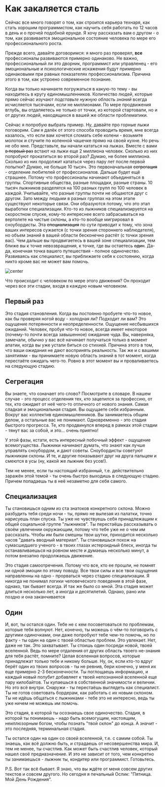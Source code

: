 # Как закаляется сталь

Сейчас все много говорят о том, как строится карьера технаря, как стать хорошим программистом, как научить себя работать по 12 часов в день и о прочей подобной ерунде. Я хочу рассказать вам о другом - о том, как развивается эмоциональное состояние человека по мере его профессионального роста.

Прежде всего, давайте договоримся: я много раз проверял, **все** профессионалы развиваются примерно одинаково. Не важно, профессиональный ли это дворник, программист или управленец - его эмоциональные и психологические искажения будут примерно одинаковыми при равных показателях профессионализма. Причина этого в том, как устроено современное познание.

Когда вы только начинаете погружаться в какую-то тему - вы находитесь в кругу единомышленников. Количество людей, которые прямо сейчас изучают *подставьте нужную область знаний* всегда исчисляется тысячами, если не миллионами. По мере продвижения вглубь, вы отдаляетесь не только от точки, из которой стартовали, но и от других людей, находящихся в вашей же области проблематики.

Сейчас я попробую выбрать пример. Ну, давайте про горные лыжи поговорим. Сам я далёк от этого способа проводить время, мне всегда казалось, что если вам хочется сломать себе колени - возьмите молоток и стучите по коленной чашечке прямо на своей кухне. Но речь не обо мне. Представьте, вы начали кататься на лыжах. Вместе с вами ~~в первый раз~~ встают на лыжи еще 2 миллиона человек. Сколько из них попробуют прокатиться во второй раз? Думаю, не более миллиона. Сколько из них продолжит кататься через пару лет после первой попытки? Думаю, не больше 10 тысяч. Это первоначальная ~~сегрегация~~ - отделение любителей от профессионалов. Дальше будет ещё страшнее. Потому что профессионалы начинают объединяться в группы. Спортивные общества, разные площадки, разные страны. 10 тысяч лыжников разделятся на 100 разных групп по 100 человек в каждой. Учитывайте, что разные группы почти не общаются друг с другом. Зато между людьми в разных группах на этом этапе существуют некоторые связи. Они образуются потому, что это этап выработки специализации. Кто-то из лыжников специализируется на скоростном спуске, кому-то интереснее всего забрасываться на вертолете на чистые склоны, а кто-то вообще мигрировал в сноубордисты. Эта ~~специализация~~ по сути приводит к тому, что зона ваших интересов сужается (с точки зрения стороннего наблюдателя), но объем знаний в вашей области бесконечно растёт (с точки зрения вас). Чем дальше вы продвигаетесь в вашей зоне специализации, тем ближе вы к точке невозвращения, к точке, где вы остаетесь ~~один~~. Да-да, конечная точка вашего путешествия - полное одиночество. Развиваясь как специалист, вы приближаете себя к состоянию, когда никто кроме вас не может вам помочь.

![center](http://img-fotki.yandex.ru/get/6446/9320383.c/0_8a2a9_f9b6be_orig)

Что происходит с человеком по мере этого движения? Он проходит через все эти стадии, входя в каждую новым человеком.

## Первый раз

Это стадия становления. Когда вы постоянно пробуете что-то новое, как бы проверяя ногой воду - холодная ли? Подходит ли вам? Это ощущение потерянности и неопределенности. Ощущение несбывшихся ожиданий. Человек, пробуя что-то новое, всегда имеет некоторое (почему-то почти всегда завышенное) ожидание чуда. Вы, наверняка, замечали, обычно у вас всё начинает получаться только в момент апатии, когда вы уже устали биться со стихией. Причина этого в том, что ваши ожидания не дают воспринять реальность. Так же и с вашими занятиями - вы принимаете новую область знаний в тот момент, когда перестаёте ожидать чего-то. Ровно в этот момент вы и проваливаетесь на следующую стадию.

## Сегрегация

Вы знаете, что означает это слово? Посмотрите в словаре. В нашем случае - это процесс отделения тех, кто зацепился за профессию, от тех, кто ожидает от неё чего-то отличного от нового знания. Самая сладкая и эмоциональная стадия. Вы ощущаете себя избранным. Вокруг вас коллектив единомышленников. Вы занимаетесь общим делом, а остальные вас не понимают. Одновременно - это стадия быстрого прогресса. Те, кто продвинулся вперед в рамках этой стадии - тянут вас за собой, и это... очень приятно!

У этой фазы, кстати, есть интересный побочный эффект - ощущение всемогущества. Лыжники начинают думать, что знают как лучше управлять сноубордом, и дают советы. Сноубордисты советуют лыжникам склоны. И те, и другие показывают друг на друга пальцем и смеются в усы (ну, какой же лыжник без усов!).

Тем не менее, если ты настоящий избранный, т.е. действительно заражён этой темой - ты очень быстро выходишь в следующую стадию. Причем попадаешь ты в неё незаметно для себя самого.

## Специализация

Ты становишься одним из ста знатоков конкретного склона. Можно разбудить тебя среди ночи - ты, прямо не вылезая из палатки, точно нарисуешь план спуска. Ты уже не чувствуешь себя принадлежащим к общей социальной группе "лыжников". Ты перестаёшь рассказывать о своём увлечении окружающим, потому что тебе уже не о чем им рассказать. Чтобы им были смешны твои шутки, приходится несколько часов "давать вводный материал". Ты становишься похож на сумасшедшего ученого - в твоих глазах истероидный блеск, иногда ты останавливаешься на ровном месте и думаешь несколько минут, а потом внезапно продолжаешь движение.

Это стадия самоотречения. Потому что все, кто ее прошли, не помнят ни одной эмоции по этому поводу. Все твои силы и все твои ощущения направленны на одно - прорваться через стадию специализации. Я никогда не понимал логики человеческого поведения в этой фазе, однако, так бывает всегда. И так же было со мной. Эта стадия может длиться несколько лет, а иногда и десятилетий. Однако, рано или поздно и она заканчивается

##  Один

И, вот, ты остался один. Тебе не с кем посоветоваться по проблемам, которые тебя волнуют. Нет, конечно, ты можешь о чём-то поговорить с другими одиночками, они даже попробуют тебе чем-то помочь, но по факту - ты один на один с твоей областью проблем. Это увлекает. Нет, даже не так. Это захватывает. Ты стоишь один посреди новой, твоей вселенной. Ведь по мере отдаления от других область твоего не-знания для тебя растёт, помните? Целая вселенная вопросов, которые принадлежат только тебе и никому больше. Ну, ок, если кто-то вдруг берёт один из твоих вопросов - ты не ревнив, бери конечно, у меня их еще примерно 2-3 бесконечности. Ты поглощаешь информацию, и каждый новый полубит добавляет к твоей непознанной вселенной еще пару килобайтов. Ты купаешься в собственной значимости и величии. Но это всё внутри. Снаружи - ты перестаёшь выглядеть как специалист. Ты не готов советовать бордерам, как работать с их новым склоном. Ты не идёшь общаться с лыжниками - тебе это не интересно, ведь ты уже ничем не можешь им помочь.

Это стадия, в которой ты осознаешь свое одиночество. Стадия, в которой ты понимаешь - надо быть всемогущим, настоящим, неиллюзорным богом, чтобы познать "твой склон" до конца. А значит - это последняя, терминальная стадия.

Ты остался один на один со своей вселенной, т.е. с самим собой. Ты знаешь, как всё должно быть, и страдаешь от несовершенства мира. И, тем не менее, ты счастлив. Как может быть счастлив человек, который нашел своё предназначение. И это не зависит от того, чем конкретно ты занимаешься - лыжник ты, кондитер или программист. Готовьтесь.

P.S. Вот так всё бывает. Я знаю, что вы ждёте от меня совсем других текстов и совсем другого. Но сегодня я печальный Ослик: "Пятница. Мой День Рождения".
